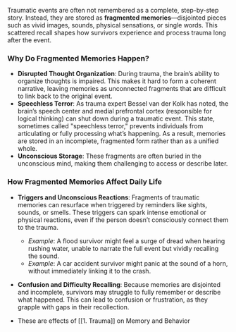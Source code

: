 Traumatic events are often not remembered as a complete, step-by-step story. Instead, they are stored as **fragmented memories**—disjointed pieces such as vivid images, sounds, physical sensations, or single words. This scattered recall shapes how survivors experience and process trauma long after the event.

### Why Do Fragmented Memories Happen?
- **Disrupted Thought Organization**: During trauma, the brain’s ability to organize thoughts is impaired. This makes it hard to form a coherent narrative, leaving memories as unconnected fragments that are difficult to link back to the original event.
- **Speechless Terror**: As trauma expert Bessel van der Kolk has noted, the brain’s speech center and medial prefrontal cortex (responsible for logical thinking) can shut down during a traumatic event. This state, sometimes called "speechless terror," prevents individuals from articulating or fully processing what’s happening. As a result, memories are stored in an incomplete, fragmented form rather than as a unified whole.
- **Unconscious Storage**: These fragments are often buried in the unconscious mind, making them challenging to access or describe later.
    

### How Fragmented Memories Affect Daily Life
- **Triggers and Unconscious Reactions**: Fragments of traumatic memories can resurface when triggered by reminders like sights, sounds, or smells. These triggers can spark intense emotional or physical reactions, even if the person doesn’t consciously connect them to the trauma.
    - *Example*: A flood survivor might feel a surge of dread when hearing rushing water, unable to narrate the full event but vividly recalling the sound.
    - *Example*: A car accident survivor might panic at the sound of a horn, without immediately linking it to the crash.
- **Confusion and Difficulty Recalling**: Because memories are disjointed and incomplete, survivors may struggle to fully remember or describe what happened. This can lead to confusion or frustration, as they grapple with gaps in their recollection.


- These are effects of [[1. Trauma]] on Memory and Behavior
